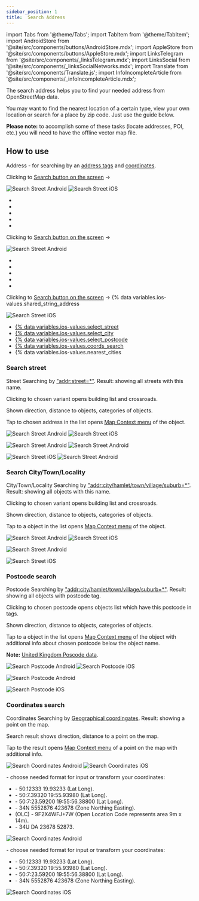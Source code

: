 ```yaml
---
sidebar_position: 1
title:  Search Address
---
```


import Tabs from '@theme/Tabs';
import TabItem from '@theme/TabItem';
import AndroidStore from '@site/src/components/buttons/AndroidStore.mdx';
import AppleStore from '@site/src/components/buttons/AppleStore.mdx';
import LinksTelegram from '@site/src/components/_linksTelegram.mdx';
import LinksSocial from '@site/src/components/_linksSocialNetworks.mdx';
import Translate from '@site/src/components/Translate.js';
import InfoIncompleteArticle from '@site/src/components/_infoIncompleteArticle.mdx';

<InfoIncompleteArticle/>

The search address helps you to find your needed address from OpenStreetMap data.

You may want to find the nearest location of a certain type, view your own location or search for a place by zip code. Just use the guide below.

**Please note:** to accomplish some of these tasks (locate addresses, POI, etc.) you will need to have the offline vector map file.

## How to use

Address - for searching by an [address tags](https://wiki.openstreetmap.org/w/index.php?title=Key:addr) and [coordinates](https://en.wikipedia.org/wiki/Geographic_coordinate_system).

<Tabs groupId="operating-systems">

<TabItem value="def" label="Default" default>

Clicking to [Search button on the screen](../widgets/map-buttons#search) -> <Translate android="true" ids="shared_string_address"/>

![Search Street Android](@site/static/img/search/street_search_android.png) ![Search Street iOS](@site/static/img/search/street_search_ios.png)

- [<Translate android="true" ids="search_street"/>](../search/search-address#search-street)
- [<Translate android="true" ids="start_search_from_city"/>](../search/search-address#search-citytownlocality)
- [<Translate android="true" ids="select_postcode"/>](../search/search-address#postcode-search)
- [<Translate android="true" ids="coords_search"/>](../search/search-address#coordinates-search)
- <Translate android="true" ids="nearest_cities"/>


</TabItem>

<TabItem value="android" label="Android">


Clicking to [Search button on the screen](../widgets/map-buttons#search) -> <Translate android="true" ids="shared_string_address"/>

![Search Street Android](@site/static/img/search/street_search_android.png) 

- [<Translate android="true" ids="search_street"/>](../search/search-address#search-street)
- [<Translate android="true" ids="start_search_from_city"/>](../search/search-address#search-citytownlocality)
- [<Translate android="true" ids="select_postcode"/>](../search/search-address#postcode-search)
- [<Translate android="true" ids="coords_search"/>](../search/search-address#coordinates-search)
- <Translate android="true" ids="nearest_cities"/>

</TabItem>

<TabItem value="ios" label="iOS">

Clicking to [Search button on the screen](../widgets/map-buttons#search) -> {% data variables.ios-values.shared_string_address

![Search Street iOS](@site/static/img/search/street_search_ios.png)

- [{% data variables.ios-values.select_street](../search/search-address#search-street)
- [{% data variables.ios-values.select_city](../search/search-address#search-citytownlocality)
- [{% data variables.ios-values.select_postcode](../search/search-address#postcode-search)
- [{% data variables.ios-values.coords_search](../search/search-address#coordinates-search)
- {% data variables.ios-values.nearest_cities

</TabItem>

</Tabs>

### Search street

Street Searching by ["addr:street=*"](https://wiki.openstreetmap.org/w/index.php?title=Key:addr). Result: showing all streets with this name.

Clicking to chosen variant opens building list and crossroads.

Shown direction, distance to objects, categories of objects.

Tap to chosen address in the list opens [Map Context menu](../map/map-context-menu#select-an-object-short-tap) of the object.

<Tabs groupId="operating-systems">

<TabItem value="def" label="Default" default>

![Search Street Android](@site/static/img/search/street_search.png) ![Search Street iOS](@site/static/img/search/address_street_search_ios.png) 

</TabItem>

<TabItem value="android" label="Android">

![Search Street Android](@site/static/img/search/street_search.png) ![Search Street Android](@site/static/img/search/street_search_1.png)

</TabItem>

<TabItem value="ios" label="iOS">

![Search Street iOS](@site/static/img/search/address_street_search_ios.png) ![Search Street Android](@site/static/img/search/address_street_search_1_ios.png)


</TabItem>

</Tabs>

### Search City/Town/Locality


City/Town/Locality Searching by ["addr:city/hamlet/town/village/suburb=*"](https://wiki.openstreetmap.org/w/index.php?title=Key:addr). Result: showing all objects with this name.

Clicking to chosen variant opens building list and crossroads.

Shown direction, distance to objects, categories of objects.

Tap to a object in the list opens [Map Context menu](../map/map-context-menu#select-an-object-short-tap) of the object.


<Tabs groupId="operating-systems">

<TabItem value="def" label="Default" default>

![Search Street Android](@site/static/img/search/town_search_android.png)  ![Search Street iOS](@site/static/img/search/town_search_ios.png)

</TabItem>

<TabItem value="android" label="Android">

![Search Street Android](@site/static/img/search/town_search_android.png) 

</TabItem>

<TabItem value="ios" label="iOS">

![Search Street iOS](@site/static/img/search/town_search_ios.png)

</TabItem>

</Tabs>


### Postcode search

Postcode Searching by ["addr:city/hamlet/town/village/suburb=*"](https://wiki.openstreetmap.org/w/index.php?title=Key:addr). Result: showing all objects with postcode tag.

Clicking to chosen postcode opens objects list which have this postcode in tags.

Shown direction, distance to objects, categories of objects.

Tap to a object in the list opens [Map Context menu](../map/map-context-menu#select-an-object-short-tap) of the object with additional info about chosen postcode below the object name.

**Note:** [United Kingdom Poscode data](https://github.com/hvdwolf/OsmAnd-UKpostcodes/releases).

<Tabs groupId="operating-systems">

<TabItem value="def" label="Default" default>

![Search Postcode Android](@site/static/img/search/postcode_android.png)  ![Search Postcode iOS](@site/static/img/search/postcode_ios.png)

</TabItem>

<TabItem value="android" label="Android">

![Search Postcode Android](@site/static/img/search/postcode_android.png)

</TabItem>

<TabItem value="ios" label="iOS">

![Search Postcode iOS](@site/static/img/search/postcode_ios.png)

</TabItem>

</Tabs>


### Coordinates search

Coordinates Searching by [Geographical coordingates](https://en.wikipedia.org/wiki/Geographic_coordinate_system). Result: showing a point on the map.

Search result shows direction, distance to a point on the map.

Tap to the result opens [Map Context menu](../map/map-context-menu#select-any-point-long-tap) of a point on the map with additional info.

<Tabs groupId="operating-systems">

<TabItem value="def" label="Default" default>

![Search Coordinates Android](@site/static/img/search/coordinates_search_android.png)  ![Search Coordinates iOS](@site/static/img/search/coordinates_search_ios.png)

</TabItem>

<TabItem value="android" label="Android">

<Translate android="true" ids="coordinates_format"/> - choose needed format for input or transform your coordinates:

- <Translate android="true" ids="navigate_point_format_D"/> - 50.12333  19.93233 (Lat Long).
- <Translate android="true" ids="navigate_point_format_DM"/> - 50:7.39320  19:55.93980 (Lat Long).
- <Translate android="true" ids="navigate_point_format_DMS"/> - 50:7:23.59200  19:55:56.38800 (Lat Long).
- <Translate android="true" ids="navigate_point_format_utm"/> - 34N 5552876  423678 (Zone Northing Easting).
- <Translate android="true" ids="navigate_point_format_olc"/> (OLC) - 9F2X4WFJ+7W (Open Location Code represents area 9m x 14m).
- <Translate android="true" ids="navigate_point_mgrs"/> - 34U DA 23678 52873.

![Search Coordinates Android](@site/static/img/search/coordinates_search_android.png)

</TabItem>

<TabItem value="ios" label="iOS">

<Translate android="true" ids="coordinates_format"/> - choose needed format for input or transform your coordinates:

- <Translate android="true" ids="navigate_point_format_D"/> - 50.12333  19.93233 (Lat Long).
- <Translate android="true" ids="navigate_point_format_DM"/> - 50:7.39320  19:55.93980 (Lat Long).
- <Translate android="true" ids="navigate_point_format_DMS"/> - 50:7:23.59200  19:55:56.38800 (Lat Long).
- <Translate android="true" ids="navigate_point_format_utm"/> - 34N 5552876  423678 (Zone Northing Easting).

![Search Coordinates iOS](@site/static/img/search/coordinates_search_ios.png)

</TabItem>

</Tabs>
